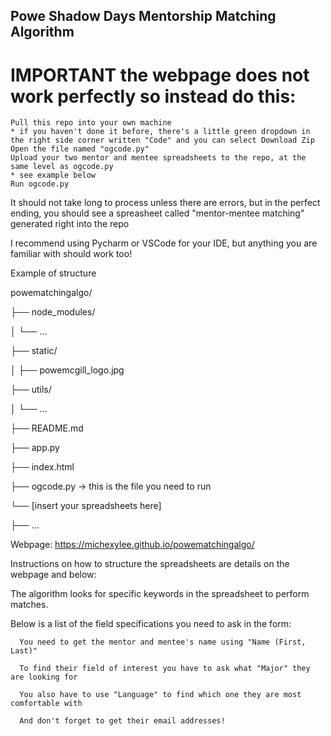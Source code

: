 ## Powe Shadow Days Mentorship Matching Algorithm

# IMPORTANT the webpage does not work perfectly so instead do this:

    Pull this repo into your own machine
    * if you haven't done it before, there's a little green dropdown in the right side corner written "Code" and you can select Download Zip
    Open the file named "ogcode.py"
    Upload your two mentor and mentee spreadsheets to the repo, at the same level as ogcode.py
    * see example below
    Run ogcode.py
    
  It should not take long to process unless there are errors, but in the perfect ending, you should see a spreasheet called "mentor-mentee matching" generated right into the repo

  I recommend using Pycharm or VSCode for your IDE, but anything you are familiar with should work too!

  Example of structure

  powematchingalgo/
  
├── node_modules/

│   └── ...

├── static/

│   ├── powemcgill_logo.jpg

├── utils/

│   └── ...

├── README.md

├── app.py

├── index.html

├── ogcode.py                → this is the file you need to run

└── [insert your spreadsheets here]

├── ...

Webpage: https://michexylee.github.io/powematchingalgo/

Instructions on how to structure the spreadsheets are details on the webpage and below:

   The algorithm looks for specific keywords in the spreadsheet to perform matches.

   Below is a list of the field specifications you need to ask in the form:

      You need to get the mentor and mentee's name using "Name (First, Last)"

      To find their field of interest you have to ask what "Major" they are looking for

      You also have to use "Language" to find which one they are most comfortable with

      And don't forget to get their email addresses!
